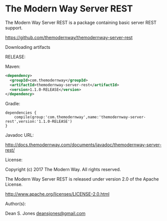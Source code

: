 The Modern Way Server REST
======

The Modern Way Server REST is a package containing basic server REST support.

https://github.com/themodernway/themodernway-server-rest

Downloading artifacts

RELEASE:

Maven:
```xml
<dependency>
  <groupId>com.themodernway</groupId>
  <artifactId>themodernway-server-rest</artifactId>
  <version>1.1.0-RELEASE</version>
</dependency>
```
Gradle:

```
dependencies {
    compile(group:'com.themodernway',name:'themodernway-server-rest',version:'1.1.0-RELEASE')
}
```
Javadoc URL:

http://docs.themodernway.com/documents/javadoc/themodernway-server-rest/

License:

Copyright (c) 2017 The Modern Way. All rights reserved.

The Modern Way Server REST is released under version 2.0 of the Apache License.

http://www.apache.org/licenses/LICENSE-2.0.html

Author(s):

Dean S. Jones
deansjones@gmail.com